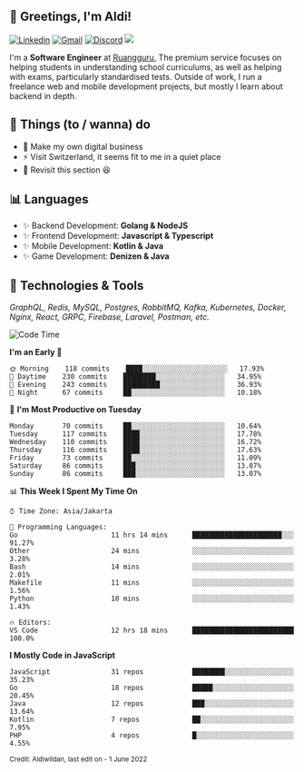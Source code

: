 <!-- Greetings -->
## 👋 Greetings, I'm Aldi!

<!-- Social Media -->
[![Linkedin](https://img.shields.io/badge/-aldiwildan-blue?style=flat&logo=Linkedin&logoColor=white)](https://www.linkedin.com/in/aldiwildan/)
[![Gmail](https://img.shields.io/badge/-aldiwild77@gmail.com-c14438?style=flat&logo=Gmail&logoColor=white)](mailto:aldiwild77@gmail.com)
[![Discord](https://img.shields.io/badge/-Chroma-5663F7?style=flat&logo=Discord&logoColor=white)](https://discord.gg/BUxraQ8)
![](https://komarev.com/ghpvc/?username=aldiwildan77&label=Visitor&color=2bbc8a)

<!-- Introduction -->
I'm a **Software Engineer** at [Ruangguru](https://ruangguru.com), The premium service focuses on helping students in understanding school curriculums, as well as helping with exams, particularly standardised tests. Outside of work, I run a freelance web and mobile development projects, but mostly I learn about backend in depth.

## 📃 Things (to / wanna) do
- 🐝 Make my own digital business
- ⚡ Visit Switzerland, it seems fit to me in a quiet place
- 🌱 Revisit this section 😆

## 📊 Languages
- ✨ Backend Development: **Golang & NodeJS**
- ✨ Frontend Development: **Javascript & Typescript**
- ✨ Mobile Development: **Kotlin & Java**
- ✨ Game Development: **Denizen & Java**

## 🔧 Technologies & Tools
*GraphQL, Redis, MySQL, Postgres, RabbitMQ, Kafka, Kubernetes, Docker, Nginx, React, GRPC, Firebase, Laravel, Postman, etc.*

<!--START_SECTION:waka-->
![Code Time](http://img.shields.io/badge/Code%20Time-870%20hrs%2028%20mins-blue)

**I'm an Early 🐤** 

```text
🌞 Morning    118 commits    ████░░░░░░░░░░░░░░░░░░░░░   17.93% 
🌆 Daytime    230 commits    ████████░░░░░░░░░░░░░░░░░   34.95% 
🌃 Evening    243 commits    █████████░░░░░░░░░░░░░░░░   36.93% 
🌙 Night      67 commits     ██░░░░░░░░░░░░░░░░░░░░░░░   10.18%

```
📅 **I'm Most Productive on Tuesday** 

```text
Monday       70 commits     ██░░░░░░░░░░░░░░░░░░░░░░░   10.64% 
Tuesday      117 commits    ████░░░░░░░░░░░░░░░░░░░░░   17.78% 
Wednesday    110 commits    ████░░░░░░░░░░░░░░░░░░░░░   16.72% 
Thursday     116 commits    ████░░░░░░░░░░░░░░░░░░░░░   17.63% 
Friday       73 commits     ██░░░░░░░░░░░░░░░░░░░░░░░   11.09% 
Saturday     86 commits     ███░░░░░░░░░░░░░░░░░░░░░░   13.07% 
Sunday       86 commits     ███░░░░░░░░░░░░░░░░░░░░░░   13.07%

```


📊 **This Week I Spent My Time On** 

```text
⌚︎ Time Zone: Asia/Jakarta

💬 Programming Languages: 
Go                       11 hrs 14 mins      ██████████████████████░░░   91.27% 
Other                    24 mins             ░░░░░░░░░░░░░░░░░░░░░░░░░   3.28% 
Bash                     14 mins             ░░░░░░░░░░░░░░░░░░░░░░░░░   2.01% 
Makefile                 11 mins             ░░░░░░░░░░░░░░░░░░░░░░░░░   1.56% 
Python                   10 mins             ░░░░░░░░░░░░░░░░░░░░░░░░░   1.43%

🔥 Editors: 
VS Code                  12 hrs 18 mins      █████████████████████████   100.0%

```

**I Mostly Code in JavaScript** 

```text
JavaScript               31 repos            ████████░░░░░░░░░░░░░░░░░   35.23% 
Go                       18 repos            █████░░░░░░░░░░░░░░░░░░░░   20.45% 
Java                     12 repos            ███░░░░░░░░░░░░░░░░░░░░░░   13.64% 
Kotlin                   7 repos             ██░░░░░░░░░░░░░░░░░░░░░░░   7.95% 
PHP                      4 repos             █░░░░░░░░░░░░░░░░░░░░░░░░   4.55%

```



<!--END_SECTION:waka-->

<sub>Credit: Aldiwildan, last edit on - 1 June 2022</sub>
